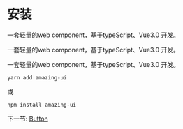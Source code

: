 # 安装

一套轻量的web component，基于typeScript、Vue3.0 开发。

一套轻量的web component，基于typeScript、Vue3.0 开发。

一套轻量的web component，基于typeScript、Vue3.0 开发。

```
yarn add amazing-ui
```

或

```
npm install amazing-ui
```


下一节: [Button](#/doc/button)